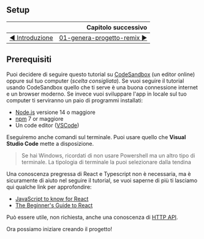 ## Setup

|                                                                               | Capitolo successivo                                                                      |
| :---------------------------------------------------------------------------- | ---------------------------------------------------------------------------------------: |
| [◀︎ Introduzione](https://github.com/voxel-community/bootcamp-twixel/) | [01-genera-progetto-remix ▶︎](../01-genera-progetto-remix) |



## Prerequisiti

Puoi decidere di seguire questo tutorial su [CodeSandbox](https://codesandbox.com/) (un editor online) oppure sul tuo computer (*scelta consigliata*). Se vuoi seguire il tutorial usando CodeSandbox quello che ti serve è una buona connessione internet e un browser moderno. Se invece vuoi sviluppare l'app in locale sul tuo computer ti serviranno un paio di programmi installati:

- [Node.js](https://nodejs.org) versione 14 o maggiore
- [npm](https://www.npmjs.com) 7 or maggiore
- Un code editor ([VSCode](https://code.visualstudio.com/))

Eseguiremo anche comandi sul terminale. Puoi usare quello che **Visual Studio Code** mette a disposizione.

> Se hai Windows, ricordati di non usare Powershell ma un altro tipo di terminale. La tipologia di terminale la puoi selezionare dalla tendina

Una conoscenza pregressa di React e Typescript non è necessaria, ma è sicuramente di aiuto nel seguire il tutorial, se vuoi saperne di più ti lasciamo qui qualche link per approfondire:

- [JavaScript to know for React](https://kentcdodds.com/blog/javascript-to-know-for-react)
- [The Beginner's Guide to React](https://kcd.im/beginner-react)

Può essere utile, non richiesta, anche una conoscenza di [HTTP API](https://developer.mozilla.org/en-US/docs/Web/HTTP).

Ora possiamo iniziare creando il progetto!